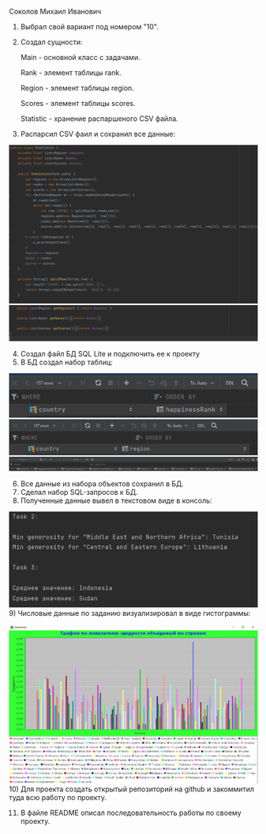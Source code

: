 Соколов Михаил Иванович

1) Выбрал свой вариант под номером "10".
2) Создал сущности: 

    Main - основной класс с задачами.

    Rank - элемент таблицы rank.

    Region - элемент таблицы region.

    Scores - элемент таблицы scores.

    Statistic - хранение распаршеного CSV файла.

3) Распарсил CSV фаил и сохранил все данные:

![img.png](img.png)
![img_1.png](img_1.png)

4) Создал файл БД SQL Lite и подключить ее к проекту
5) В БД создал набор таблиц:

![img_2.png](img_2.png)
![img_3.png](img_3.png)
![img_4.png](img_4.png)

6) Все данные из набора объектов сохранил в БД.
7) Сделал набор SQL-запросов к БД.
8) Полученные данные вывел в текстовом виде в консоль:

![img_5.png](img_5.png)
9) Числовые данные по заданию визуализировал в виде гистограммы:

![img_6.png](img_6.png)
10) Для проекта создать открытый репозиторий на github и закоммитил туда всю работу по проекту.

11) В файле README описал последовательность работы по своему проекту.